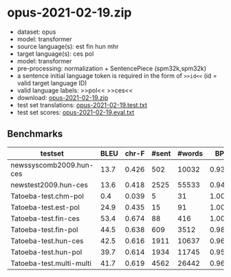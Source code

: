 # opus-2021-02-19.zip

* dataset: opus
* model: transformer
* source language(s): est fin hun mhr
* target language(s): ces pol
* model: transformer
* pre-processing: normalization + SentencePiece (spm32k,spm32k)
* a sentence initial language token is required in the form of `>>id<<` (id = valid target language ID)
* valid language labels: >>pol<< >>ces<<
* download: [opus-2021-02-19.zip](https://object.pouta.csc.fi/Tatoeba-MT-models/fiu-zlw/opus-2021-02-19.zip)
* test set translations: [opus-2021-02-19.test.txt](https://object.pouta.csc.fi/Tatoeba-MT-models/fiu-zlw/opus-2021-02-19.test.txt)
* test set scores: [opus-2021-02-19.eval.txt](https://object.pouta.csc.fi/Tatoeba-MT-models/fiu-zlw/opus-2021-02-19.eval.txt)

## Benchmarks

| testset | BLEU  | chr-F | #sent | #words | BP |
|---------|-------|-------|-------|--------|----|
| newssyscomb2009.hun-ces 	| 13.7 	| 0.426 	| 502 	| 10032 	| 0.938 |
| newstest2009.hun-ces 	| 13.6 	| 0.418 	| 2525 	| 55533 	| 0.943 |
| Tatoeba-test.chm-pol 	| 0.4 	| 0.039 	| 5 	| 31 	| 1.000 |
| Tatoeba-test.est-pol 	| 24.9 	| 0.435 	| 15 	| 91 	| 1.000 |
| Tatoeba-test.fin-ces 	| 53.4 	| 0.674 	| 88 	| 416 	| 1.000 |
| Tatoeba-test.fin-pol 	| 44.5 	| 0.638 	| 609 	| 3512 	| 0.988 |
| Tatoeba-test.hun-ces 	| 42.5 	| 0.616 	| 1911 	| 10637 	| 0.969 |
| Tatoeba-test.hun-pol 	| 39.7 	| 0.614 	| 1934 	| 11745 	| 0.950 |
| Tatoeba-test.multi-multi 	| 41.7 	| 0.619 	| 4562 	| 26442 	| 0.969 |

